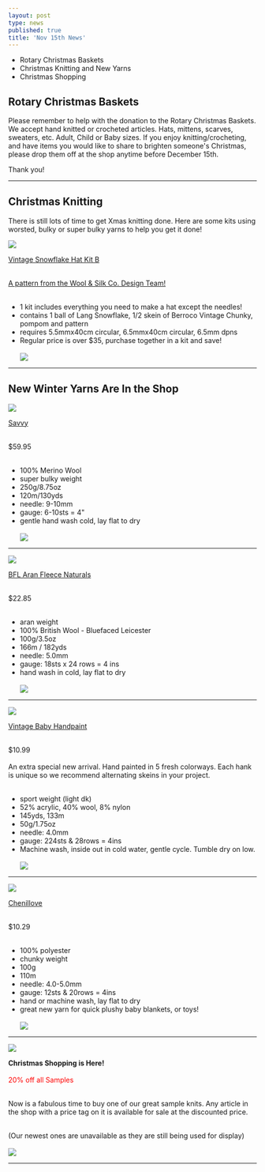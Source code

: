```yaml
---
layout: post
type: news
published: true
title: 'Nov 15th News'
---
```

- Rotary Christmas Baskets
- Christmas Knitting and New Yarns
- Christmas Shopping

<h2>Rotary Christmas Baskets</h2>
<p>Please remember to help with the donation to the Rotary Christmas Baskets. We accept hand knitted or crocheted articles. Hats, mittens, scarves, sweaters, etc. Adult, Child or Baby sizes. If you enjoy knitting/crocheting, and have items you would like to share to brighten someone's Christmas, please drop them off at the shop anytime before December 15th.
</p>
<p>Thank you!</p>
<hr />
<h2>Christmas Knitting</h2>
<p>There is still lots of time to get Xmas knitting done. Here are some kits using worsted, bulky or super bulky yarns to help you get it done!</p>

<p><a href="https://www.woolandsilkcoshop.com/products/vintage-snowflake-hat-kit-b-1"><img src="/img/snowflakehat.jpg"><br />

Vintage Snowflake Hat Kit B<br /><br />

A pattern from the Wool & Silk Co. Design Team!</a><br /><br />

- 1 kit includes everything you need to make a hat except the needles!<br />
- contains 1 ball of Lang Snowflake, 1/2 skein of Berroco Vintage Chunky, pompom and pattern<br />
- requires 5.5mmx40cm circular, 6.5mmx40cm circular, 6.5mm dpns<br />
- Regular price is over $35, purchase together in a kit and save!<br />
  <br />
<a href="https://www.woolandsilkcoshop.com/products/vintage-snowflake-hat-kit-b-1"><img src="/img/btn_snowflake.jpg"></a> </p>
<hr />
<h2>New Winter Yarns Are In the Shop</h2>
<p><a href="https://www.woolandsilkcoshop.com/products/savvy"><img src="/img/savvy_scarf.jpg"><br />

Savvy</a><br /><br />

$59.95<br /><br />
- 100% Merino Wool<br />
- super bulky weight<br />
- 250g/8.75oz<br />
- 120m/130yds<br />
- needle: 9-10mm<br />
- gauge: 6-10sts = 4"<br />
- gentle hand wash cold, lay flat to dry
  <br /><br />
<a href="https://www.woolandsilkcoshop.com/products/savvy"><img src="/img/btn_shop_now.jpg"></a> </p>
<hr />
<p><a href="https://www.woolandsilkcoshop.com/products/bfl-aran-naturals"><img src="/img/aran.jpg"><br />

BFL Aran Fleece Naturals</a> <br /><br />

$22.85 <br /><br />
- aran weight<br />
- 100% British Wool - Bluefaced Leicester<br />
- 100g/3.5oz<br />
- 166m / 182yds<br />
- needle:  5.0mm<br />
- gauge: 18sts x 24 rows = 4 ins<br />
- hand wash in cold, lay flat to dry
  <br /><br />
<a href="https://www.woolandsilkcoshop.com/products/bfl-aran-naturals"><img src="/img/btn_shop_now.jpg"></a> </p>
<hr />
<p><a href="https://www.woolandsilkcoshop.com/products/vintage-baby-handpaint-1"><img src="/img/handpaint.jpg"><br />

Vintage Baby Handpaint</a><br /><br />

$10.99<br /><br />
An extra special new arrival. Hand painted in 5 fresh colorways. Each hank is unique so we recommend alternating skeins in your project.<br /><br />

- sport weight (light dk)<br />
- 52% acrylic, 40% wool, 8% nylon<br />
- 145yds, 133m<br />
- 50g/1.75oz<br />
- needle: 4.0mm<br />
- gauge: 224sts & 28rows = 4ins   <br />
- Machine wash, inside out in cold water, gentle cycle. Tumble dry on low.
  <br /><br />
<a href="https://www.woolandsilkcoshop.com/products/vintage-baby-handpaint-1"><img src="/img/btn_shop_now.jpg"></a> </p>
<hr />
<p><a href="https://www.woolandsilkcoshop.com/products/chenillove"><img src="/img/chenillove.jpg"><br />


Chenillove</a> <br /><br />

$10.29 <br /><br />
- 100% polyester<br />
- chunky weight<br />
- 100g<br />
- 110m<br />
- needle: 4.0-5.0mm<br />
- gauge:  12sts & 20rows = 4ins<br />
- hand or  machine wash, lay flat to dry<br />
- great new yarn for quick plushy baby blankets, or toys!
  <br /><br />
<a href="https://www.woolandsilkcoshop.com/products/chenillove"><img src="/img/btn_shop_now.jpg"></a> </p>
<hr />

<p><a href="https://www.woolandsilkcoshop.com/"><img src="/img/christmas_sweater.jpg"></a><br />

<strong>Christmas Shopping is Here!</strong><br /><br />
<font color="red">20% off all Samples</font> <br /><br />

Now is a fabulous time to buy one of our great sample knits. Any article in the shop with a price tag on it is available for sale at the discounted price. <br /><br />

(Our newest ones are unavailable as they are still being used for display)
  <br /><br />
<a href="https://www.woolandsilkcoshop.com/"><img src="/img/btn_shop_now.jpg"></a> </p>
<hr />
